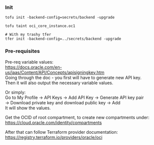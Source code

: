 ### Init
```
tofu init -backend-config=secrets/backend -upgrade

tofu taint oci_core_instance.oc1

# With my trashy tfer
tfer init -backend-config=../secrets/backend -upgrade
```

### Pre-requisites
Pre-req variable values:  
https://docs.oracle.com/en-us/iaas/Content/API/Concepts/apisigningkey.htm  
Going through the doc - you first will have to generate new API key.  
Then it will also output the necessary variable values.  

Or simply:  
Go to My Profile -> API Keys -> Add API Key -> Generate API key pair  
-> Download private key and download public key -> Add  
It will show the values.

Get the OCID of root compartment, to create new compartments under:
https://cloud.oracle.com/identity/compartments

After that can follow Terraform provider documentation:  
https://registry.terraform.io/providers/oracle/oci
